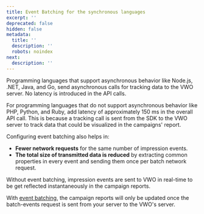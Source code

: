 ```yaml
---
title: Event Batching for the synchronous languages
excerpt: ''
deprecated: false
hidden: false
metadata:
  title: ''
  description: ''
  robots: noindex
next:
  description: ''
---
```

Programming languages that support asynchronous behavior like Node.js, .NET, Java, and Go, send asynchronous calls for tracking data to the VWO server. No latency is introduced in the API calls.

For programming languages that do not support asynchronous behavior like PHP, Python, and Ruby, add latency of approximately 150 ms in the overall API call. This is because a tracking call is sent from the SDK to the VWO server to track data that could be visualized in the campaigns' report.

Configuring event batching also helps in:

* **Fewer network requests** for the same number of impression events.
* **The total size of transmitted data is reduced** by extracting common properties in every event and sending them once per batch network request.

Without event batching, impression events are sent to VWO in real-time to be get reflected instantaneously in the campaign reports.

With [event batching](https://developers.vwo.com/reference#configure-event-batching), the campaign reports will only be updated once the batch-events request is sent from your server to the VWO's server.